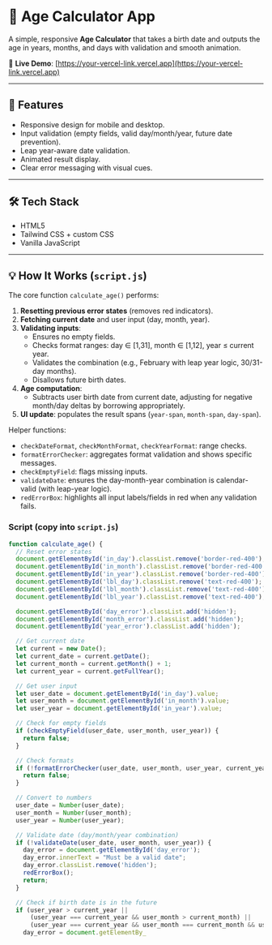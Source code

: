 # 📅 Age Calculator App

A simple, responsive **Age Calculator** that takes a birth date and outputs the age in years, months, and days with validation and smooth animation.

🔗 **Live Demo**: [https://your-vercel-link.vercel.app](https://your-vercel-link.vercel.app)  

---

## 🚀 Features
- Responsive design for mobile and desktop.  
- Input validation (empty fields, valid day/month/year, future date prevention).  
- Leap year-aware date validation.  
- Animated result display.  
- Clear error messaging with visual cues.  

---

## 🛠️ Tech Stack
- HTML5  
- Tailwind CSS + custom CSS  
- Vanilla JavaScript  

---

## 💡 How It Works (`script.js`)

The core function `calculate_age()` performs:
1. **Resetting previous error states** (removes red indicators).  
2. **Fetching current date** and user input (day, month, year).  
3. **Validating inputs**:
   - Ensures no empty fields.  
   - Checks format ranges: day ∈ [1,31], month ∈ [1,12], year ≤ current year.  
   - Validates the combination (e.g., February with leap year logic, 30/31-day months).  
   - Disallows future birth dates.  
4. **Age computation**:
   - Subtracts user birth date from current date, adjusting for negative month/day deltas by borrowing appropriately.  
5. **UI update**: populates the result spans (`year-span`, `month-span`, `day-span`).

Helper functions:
- `checkDateFormat`, `checkMonthFormat`, `checkYearFormat`: range checks.  
- `formatErrorChecker`: aggregates format validation and shows specific messages.  
- `checkEmptyField`: flags missing inputs.  
- `validateDate`: ensures the day-month-year combination is calendar-valid (with leap-year logic).  
- `redErrorBox`: highlights all input labels/fields in red when any validation fails.

### Script (copy into `script.js`)
```javascript
function calculate_age() {
  // Reset error states
  document.getElementById('in_day').classList.remove('border-red-400');
  document.getElementById('in_month').classList.remove('border-red-400');
  document.getElementById('in_year').classList.remove('border-red-400');
  document.getElementById('lbl_day').classList.remove('text-red-400');
  document.getElementById('lbl_month').classList.remove('text-red-400');
  document.getElementById('lbl_year').classList.remove('text-red-400');

  document.getElementById('day_error').classList.add('hidden');
  document.getElementById('month_error').classList.add('hidden');
  document.getElementById('year_error').classList.add('hidden');

  // Get current date
  let current = new Date();
  let current_date = current.getDate();
  let current_month = current.getMonth() + 1;
  let current_year = current.getFullYear();

  // Get user input
  let user_date = document.getElementById('in_day').value;
  let user_month = document.getElementById('in_month').value;
  let user_year = document.getElementById('in_year').value;

  // Check for empty fields
  if (checkEmptyField(user_date, user_month, user_year)) {
    return false;
  }

  // Check formats
  if (!formatErrorChecker(user_date, user_month, user_year, current_year)) {
    return false;
  }

  // Convert to numbers
  user_date = Number(user_date);
  user_month = Number(user_month);
  user_year = Number(user_year);

  // Validate date (day/month/year combination)
  if (!validateDate(user_date, user_month, user_year)) {
    day_error = document.getElementById('day_error');
    day_error.innerText = "Must be a valid date";
    day_error.classList.remove('hidden');
    redErrorBox();
    return;
  }

  // Check if birth date is in the future
  if (user_year > current_year || 
      (user_year === current_year && user_month > current_month) || 
      (user_year === current_year && user_month === current_month && user_date > current_date)) {
    day_error = document.getElementBy_
